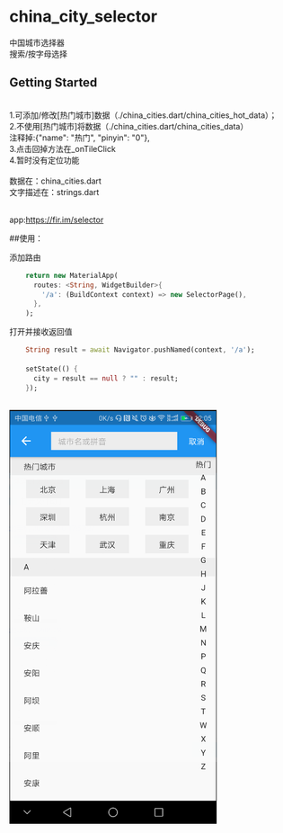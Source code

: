 # china_city_selector

 中国城市选择器
 <br>搜索/按字母选择

## Getting Started

 <br>1.可添加/修改[热门城市]数据（./china_cities.dart/china_cities_hot_data）；
 <br>2.不使用[热门城市]将数据（./china_cities.dart/china_cities_data）
 <br>注释掉:{"name": "热门", "pinyin": "0"},
 <br>3.点击回掉方法在_onTileClick
 <br>4.暂时没有定位功能
 <br>
 <br>数据在：china_cities.dart
 <br>文字描述在：strings.dart


<br>app:https://fir.im/selector

##使用：

添加路由
````dart
    return new MaterialApp(
      routes: <String, WidgetBuilder>{
        '/a': (BuildContext context) => new SelectorPage(),
      },
    );
````


打开并接收返回值
````dart
    String result = await Navigator.pushNamed(context, '/a');

    setState(() {
      city = result == null ? "" : result;
    });
````

<br>![Alt text](assets/20180411120632.png)